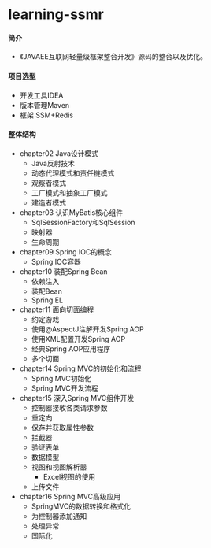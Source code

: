 # learning-ssmr

#### 简介
 * 《JAVAEE互联网轻量级框架整合开发》源码的整合以及优化。

#### 项目选型
* 开发工具IDEA
* 版本管理Maven
* 框架 SSM+Redis

#### 整体结构
 * chapter02 Java设计模式
    *  Java反射技术
    *  动态代理模式和责任链模式
    *  观察者模式
    *  工厂模式和抽象工厂模式
    *  建造者模式
* chapter03 认识MyBatis核心组件
    *  SqlSessionFactory和SqlSession
    *  映射器
    *  生命周期
 * chapter09 Spring IOC的概念
     *  Spring IOC容器
 * chapter10 装配Spring Bean  
    *  依赖注入
    *  装配Bean
    *  Spring EL
 * chapter11 面向切面编程
    *  约定游戏
    *  使用@AspectJ注解开发Spring AOP
    *  使用XML配置开发Spring AOP
    *  经典Spring AOP应用程序
    *  多个切面
 * chapter14 Spring MVC的初始化和流程
    *  Spring MVC初始化
    *  Spring MVC开发流程
 * chapter15 深入Spring MVC组件开发
    *  控制器接收各类请求参数
    *  重定向
    *  保存并获取属性参数
    *  拦截器
    *  验证表单
    *  数据模型
    *  视图和视图解析器
       *  Excel视图的使用
    *  上传文件
 * chapter16 Spring MVC高级应用
    *  SpringMVC的数据转换和格式化
    *  为控制器添加通知
    *  处理异常
    *  国际化
